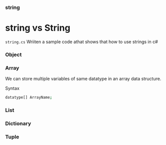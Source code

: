 ### string

#  string vs String
`string.cs` Wriiten a sample code athat shows that how to use strings in c#   

### Object

### Array
We can store multiple variables of same datatype in an array data structure.  

Syntax
```sh
datatype[] ArrayName;
```
### List 

### Dictionary

### Tuple


